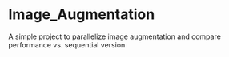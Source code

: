 # Image_Augmentation
A simple project to parallelize image augmentation and compare performance vs. sequential version
